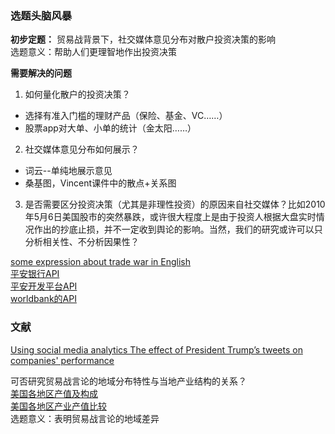 ### 选题头脑风暴
**初步定题：**
贸易战背景下，社交媒体意见分布对散户投资决策的影响   
选题意义：帮助人们更理智地作出投资决策

**需要解决的问题**
1. 如何量化散户的投资决策？  
- 选择有准入门槛的理财产品（保险、基金、VC……）  
- 股票app对大单、小单的统计（金太阳……）  
2. 社交媒体意见分布如何展示？  
- 词云--单纯地展示意见  
- 桑基图，Vincent课件中的散点+关系图  
3. 是否需要区分投资决策（尤其是非理性投资）的原因来自社交媒体？比如2010年5月6日美国股市的突然暴跌，或许很大程度上是由于投资人根据大盘实时情况作出的抄底止损，并不一定收到舆论的影响。当然，我们的研究或许可以只分析相关性、不分析因果性？

[some expression about trade war in English](https://zhuanlan.zhihu.com/p/65986655)  
[平安银行API](https://open.orangebank.com.cn:567/devportal/pages/open/docCenter/api.html)  
[平安开发平台API](http://api.pingan.com/dev/index.do?k8b3lrp6CLk4Fkp)  
[worldbank的API](https://datahelpdesk.worldbank.org/knowledgebase/topics/125589)  

### 文献
[Using social media analytics The effect of President Trump’s tweets on companies' performance](https://github.com/tudousponge/COMM7340-Golf/blob/master/Using%20social%20media%20analytics%20The%20effect%20of%20President%20Trump’s%20tweets%20on%20companies'%20performance.pdf)

可否研究贸易战言论的地域分布特性与当地产业结构的关系？  
[美国各地区产值及构成](https://zhuanlan.zhihu.com/p/68636142)  
[美国各地区产业产值比较](https://zhuanlan.zhihu.com/p/68518917)  
选题意义：表明贸易战言论的地域差异
